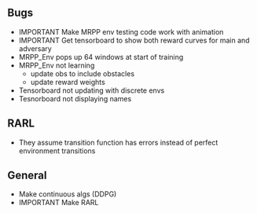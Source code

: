 ## Bugs
- IMPORTANT Make MRPP env testing code work with animation
- IMPORTANT Get tensorboard to show both reward curves for main and adversary
- MRPP_Env pops up 64 windows at start of training
- MRPP_Env not learning
    - update obs to include obstacles
    - update reward weights
- Tensorboard not updating with discrete envs
- Tesnorboard not displaying names


## RARL
- They assume transition function has errors instead of perfect environment transitions

## General
- Make continuous algs (DDPG)
- IMPORTANT Make RARL
